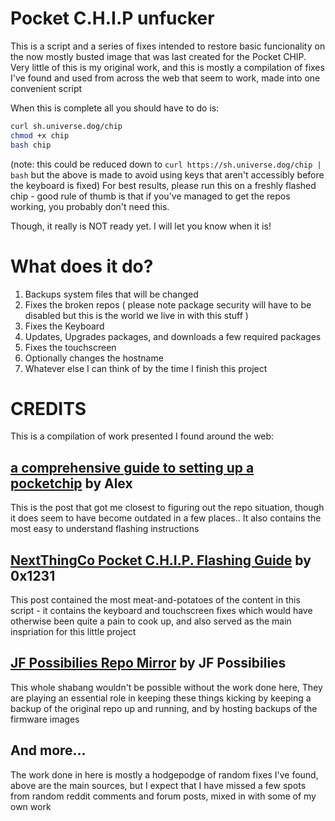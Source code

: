 # Pocket C.H.I.P unfucker

This is a script and a series of fixes intended to restore basic funcionality on the now mostly busted image that was last created for the Pocket CHIP.
Very little of this is my original work, and this is mostly a compilation of fixes I've found and used from across the web that seem to work, made into one convenient script

When this is complete all you should have to do is:
```bash
curl sh.universe.dog/chip
chmod +x chip
bash chip
```
(note: this could be reduced down to `curl https://sh.universe.dog/chip | bash` but the above is made to avoid using keys that aren't accessibly before the keyboard is fixed)
For best results, please run this on a freshly flashed chip - good rule of thumb is that if you've managed to get the repos working, you probably don't need this.

Though, it really is NOT ready yet. I will let you know when it is!

# What does it do?

1. Backups system files that will be changed
2. Fixes the broken repos ( please note package security will have to be disabled but this is the world we live in with this stuff )
3. Fixes the Keyboard
4. Updates, Upgrades packages, and downloads a few required packages
5. Fixes the touchscreen
6. Optionally changes the hostname
7. Whatever else I can think of by the time I finish this project

# CREDITS
This is a compilation of work presented I found around the web:

## [a comprehensive guide to setting up a pocketchip](https://nytpu.com/gemlog/2021-04-15.gmi) by Alex
This is the post that got me closest to figuring out the repo situation, though it does seem to have become outdated in a few places.. It also contains the most easy to understand flashing instructions

## [NextThingCo Pocket C.H.I.P. Flashing Guide](https://medium.com/@0x1231/nextthingco-pocket-c-h-i-p-flashing-guide-3445492639e) by 0x1231
This post contained the most meat-and-potatoes of the content in this script - it contains the keyboard and touchscreen fixes which would have otherwise been quite a pain to cook up, and also served as the main inspriation for this little project

## [JF Possibilies Repo Mirror](http://chip.jfpossibilities.com/chip/debian/) by JF Possibilies
This whole shabang wouldn't be possible without the work done here, They are playing an essential role in keeping these things kicking by keeping a backup of the original repo up and running, and by hosting backups of the firmware images

## And more...
The work done in here is mostly a hodgepodge of random fixes I've found, above are the main sources, but I expect that I have missed a few spots from random reddit comments and forum posts, mixed in with some of my own work
